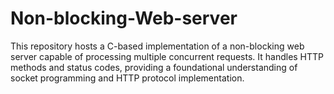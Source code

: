 # Non-blocking-Web-server
This repository hosts a C-based implementation of a non-blocking web server capable of processing multiple concurrent requests. It handles HTTP methods and status codes, providing a foundational understanding of socket programming and HTTP protocol implementation.
